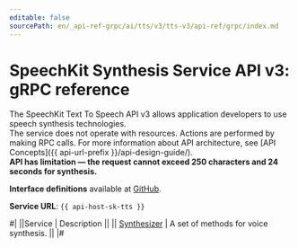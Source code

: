 ```yaml
---
editable: false
sourcePath: en/_api-ref-grpc/ai/tts/v3/tts-v3/api-ref/grpc/index.md
---
```


# SpeechKit Synthesis Service API v3: gRPC reference

The SpeechKit Text To Speech API v3 allows application developers to use speech synthesis technologies. <br>The service does not operate with resources. Actions are performed by making RPC calls. For more information about API architecture, see [API Concepts]({{ api-url-prefix }}/api-design-guide/). <br><strong> API has limitation — the request cannot exceed 250 characters and 24 seconds for synthesis.</strong>

**Interface definitions** available at [GitHub](https://github.com/yandex-cloud/cloudapi/tree/master/yandex/cloud/ai/tts/v3).

**Service URL**: `{{ api-host-sk-tts }}`

#|
||Service | Description ||
|| [Synthesizer](Synthesizer/index.md) | A set of methods for voice synthesis. ||
|#